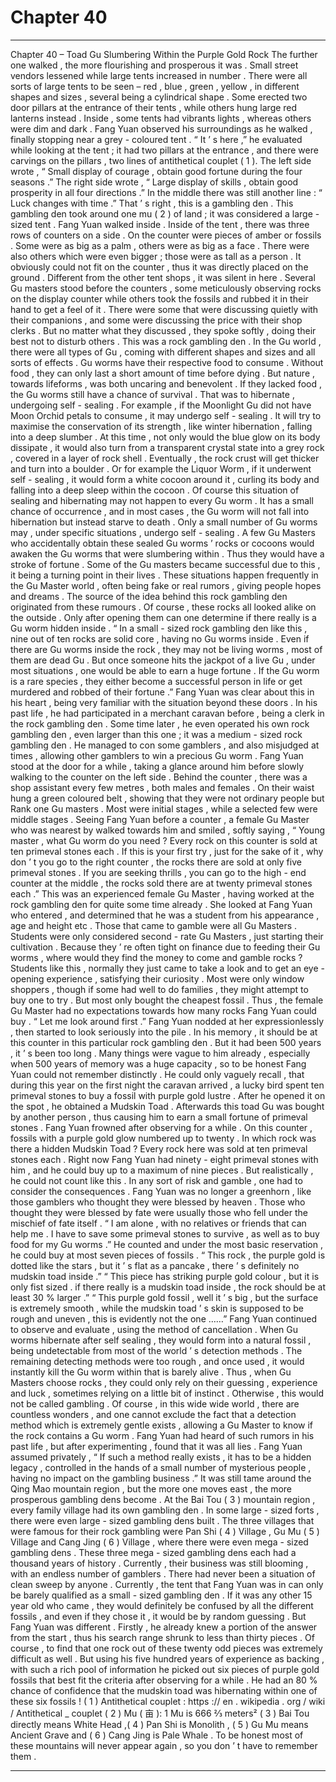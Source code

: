 
# Chapter 40


---

Chapter 40 – Toad
Gu
Slumbering Within the Purple Gold Rock
The further one walked , the more flourishing and prosperous it was . Small street vendors lessened while large tents increased in number .
There were all sorts of large tents to be seen – red , blue , green , yellow , in different shapes and sizes , several being a cylindrical shape . Some erected two door pillars at the entrance of their tents , while others hung large red lanterns instead . Inside , some tents had vibrants lights , whereas others were dim and dark .
Fang Yuan observed his surroundings as he walked , finally stopping near a grey - coloured tent .
“ It ’ s here ,” he evaluated while looking at the tent ; it had two pillars at the entrance , and there were carvings on the pillars , two lines of antithetical couplet ( 1 ).
The left side wrote , “ Small display of courage , obtain good fortune during the four seasons .”
The right side wrote , “ Large display of skills , obtain good prosperity in all four directions .”
In the middle there was still another line : “ Luck changes with time .”
That ’ s right , this is a gambling den .
This gambling den took around one mu ( 2 ) of land ; it was considered a large - sized tent .
Fang Yuan walked inside . Inside of the tent , there was three rows of counters on a side . On the counter were pieces of amber or fossils . Some were as big as a palm , others were as big as a face . There were also others which were even bigger ; those were as tall as a person . It obviously could not fit on the counter , thus it was directly placed on the ground .
Different from the other tent shops , it was silent in here .
Several
Gu
masters stood before the counters , some meticulously observing rocks on the display counter while others took the fossils and rubbed it in their hand to get a feel of it . There were some that were discussing quietly with their companions , and some were discussing the price with their shop clerks .
But no matter what they discussed , they spoke softly , doing their best not to disturb others .
This was a rock gambling den .
In the
Gu
world , there were all types of
Gu
, coming with different shapes and sizes and all sorts of effects .
Gu
worms have their respective food to consume . Without food , they can only last a short amount of time before dying .
But nature , towards lifeforms , was both uncaring and benevolent .
If they lacked food , the
Gu
worms still have a chance of survival . That was to hibernate , undergoing self - sealing .
For example , if the Moonlight
Gu
did not have Moon Orchid petals to consume , it may undergo self - sealing . It will try to maximise the conservation of its strength , like winter hibernation , falling into a deep slumber . At this time , not only would the blue glow on its body dissipate , it would also turn from a transparent crystal state into a grey rock , covered in a layer of rock shell . Eventually , the rock crust will get thicker and turn into a boulder .
Or for example the Liquor Worm , if it underwent self - sealing , it would form a white cocoon around it , curling its body and falling into a deep sleep within the cocoon .
Of course this situation of sealing and hibernating may not happen to every
Gu
worm . It has a small chance of occurrence , and in most cases , the
Gu
worm will not fall into hibernation but instead starve to death . Only a small number of
Gu
worms may , under specific situations , undergo self - sealing .
A few
Gu
Masters who accidentally obtain these sealed
Gu
worms ’ rocks or cocoons would awaken the
Gu
worms that were slumbering within . Thus they would have a stroke of fortune . Some of the
Gu
masters became successful due to this , it being a turning point in their lives . These situations happen frequently in the
Gu
Master world , often being fake or real rumors , giving people hopes and dreams .
The source of the idea behind this rock gambling den originated from these rumours . Of course , these rocks all looked alike on the outside . Only after opening them can one determine if there really is a
Gu
worm hidden inside .
“ In a small - sized rock gambling den like this , nine out of ten rocks are solid core , having no
Gu
worms inside . Even if there are
Gu
worms inside the rock , they may not be living worms , most of them are dead
Gu
. But once someone hits the jackpot of a live
Gu
, under most situations , one would be able to earn a huge fortune . If the
Gu
worm is a rare species , they either become a successful person in life or get murdered and robbed of their fortune .”
Fang Yuan was clear about this in his heart , being very familiar with the situation beyond these doors .
In his past life , he had participated in a merchant caravan before , being a clerk in the rock gambling den . Some time later , he even operated his own rock gambling den , even larger than this one ; it was a medium - sized rock gambling den . He managed to con some gamblers , and also misjudged at times , allowing other gamblers to win a precious
Gu
worm .
Fang Yuan stood at the door for a while , taking a glance around him before slowly walking to the counter on the left side .
Behind the counter , there was a shop assistant every few metres , both males and females . On their waist hung a green coloured belt , showing that they were not ordinary people but Rank one
Gu
masters . Most were initial stages , while a selected few were middle stages .
Seeing Fang Yuan before a counter , a female
Gu
Master who was nearest by walked towards him and smiled , softly saying , “ Young master , what
Gu
worm do you need ? Every rock on this counter is sold at ten primeval stones each . If this is your first try , just for the sake of it , why don ’ t you go to the right counter , the rocks there are sold at only five primeval stones . If you are seeking thrills , you can go to the high - end counter at the middle , the rocks sold there are at twenty primeval stones each .”
This was an experienced female
Gu
Master , having worked at the rock gambling den for quite some time already .
She looked at Fang Yuan who entered , and determined that he was a student from his appearance , age and height etc .
Those that came to gamble were all
Gu
Masters . Students were only considered second - rate
Gu
Masters , just starting their cultivation . Because they ’ re often tight on finance due to feeding their
Gu
worms , where would they find the money to come and gamble rocks ?
Students like this , normally they just came to take a look and to get an eye - opening experience , satisfying their curiosity . Most were only window shoppers , though if some had well to do families , they might attempt to buy one to try . But most only bought the cheapest fossil .
Thus , the female
Gu
Master had no expectations towards how many rocks Fang Yuan could buy .
“ Let me look around first .” Fang Yuan nodded at her expressionlessly , then started to look seriously into the pile .
In his memory , it should be at this counter in this particular rock gambling den .
But it had been 500 years , it ’ s been too long . Many things were vague to him already , especially when 500 years of memory was a huge capacity , so to be honest Fang Yuan could not remember distinctly .
He could only vaguely recall , that during this year on the first night the caravan arrived , a lucky bird spent ten primeval stones to buy a fossil with purple gold lustre .
After he opened it on the spot , he obtained a Mudskin Toad . Afterwards this toad
Gu
was bought by another person , thus causing him to earn a small fortune of primeval stones .
Fang Yuan frowned after observing for a while .
On this counter , fossils with a purple gold glow numbered up to twenty . In which rock was there a hidden Mudskin Toad ?
Every rock here was sold at ten primeval stones each . Right now Fang Yuan had ninety - eight primeval stones with him , and he could buy up to a maximum of nine pieces .
But realistically , he could not count like this .
In any sort of risk and gamble , one had to consider the consequences .
Fang Yuan was no longer a greenhorn , like those gamblers who thought they were blessed by heaven . Those who thought they were blessed by fate were usually those who fell under the mischief of fate itself .
“ I am alone , with no relatives or friends that can help me . I have to save some primeval stones to survive , as well as to buy food for my
Gu
worms .” He counted and under the most basic reservation , he could buy at most seven pieces of fossils .
“ This rock , the purple gold is dotted like the stars , but it ’ s flat as a pancake , there ’ s definitely no mudskin toad inside .”
“ This piece has striking purple gold colour , but it is only fist sized . if there really is a mudskin toad inside , the rock should be at least 30 % larger .”
“ This purple gold fossil , well it ’ s big , but the surface is extremely smooth , while the mudskin toad ’ s skin is supposed to be rough and uneven , this is evidently not the one ……”
Fang Yuan continued to observe and evaluate , using the method of cancellation .
When
Gu
worms hibernate after self sealing , they would form into a natural fossil , being undetectable from most of the world ’ s detection methods . The remaining detecting methods were too rough , and once used , it would instantly kill the
Gu
worm within that is barely alive .
Thus , when
Gu
Masters choose rocks , they could only rely on their guessing , experience and luck , sometimes relying on a little bit of instinct .
Otherwise , this would not be called gambling .
Of course , in this wide wide world , there are countless wonders , and one cannot exclude the fact that a detection method which is extremely gentle exists , allowing a
Gu
Master to know if the rock contains a
Gu
worm .
Fang Yuan had heard of such rumors in his past life , but after experimenting , found that it was all lies .
Fang Yuan assumed privately , “ If such a method really exists , it has to be a hidden legacy , controlled in the hands of a small number of mysterious people , having no impact on the gambling business .”
It was still tame around the Qing Mao mountain region , but the more one moves east , the more prosperous gambling dens become . At the Bai Tou ( 3 ) mountain region , every family village had its own gambling den . In some large - sized forts , there were even large - sized gambling dens built . The three villages that were famous for their rock gambling were Pan Shi ( 4 ) Village , Gu Mu ( 5 ) Village and Cang Jing ( 6 ) Village , where there were even mega - sized gambling dens .
These three mega - sized gambling dens each had a thousand years of history . Currently , their business was still blooming , with an endless number of gamblers . There had never been a situation of clean sweep by anyone .
Currently , the tent that Fang Yuan was in can only be barely qualified as a small - sized gambling den .
If it was any other 15 year old who came , they would definitely be confused by all the different fossils , and even if they chose it , it would be by random guessing .
But Fang Yuan was different .
Firstly , he already knew a portion of the answer from the start , thus his search range shrunk to less than thirty pieces .
Of course , to find that one rock out of these twenty odd pieces was extremely difficult as well . But using his five hundred years of experience as backing , with such a rich pool of information he picked out six pieces of purple gold fossils that best fit the criteria after observing for a while .
He had an 80 % chance of confidence that the mudskin toad was hibernating within one of these six fossils !
( 1 ) Antithetical couplet : https :// en . wikipedia . org / wiki / Antithetical _ couplet
( 2 ) Mu ( 亩 ): 1 Mu is 666 ⅔ meters²
( 3 ) Bai Tou directly means White Head ,( 4 ) Pan Shi is Monolith , ( 5 ) Gu Mu means Ancient Grave and ( 6 ) Cang Jing is Pale Whale . To be honest most of these mountains will never appear again , so you don ’ t have to remember them .

---


